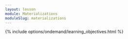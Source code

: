 ```yaml
---
layout: lesson
module: Materializations
moduleSlug: materializations
---
```

{% include options/ondemand/learning_objectives.html %}
